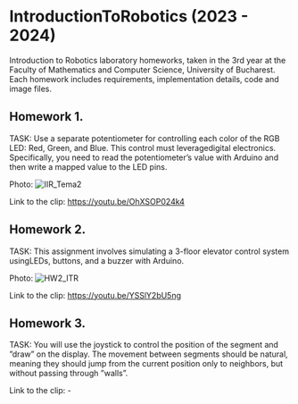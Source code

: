 # IntroductionToRobotics (2023 - 2024)
Introduction to Robotics laboratory homeworks, taken in the 3rd year at the Faculty of Mathematics and Computer Science, University of Bucharest. Each homework includes requirements, implementation details, code and image files. 

## Homework 1.
TASK: Use a separate potentiometer for controlling each color of the RGB LED: Red, Green, and Blue. This control must leveragedigital electronics. Specifically, you need to read the potentiometer’s value with Arduino and then write a mapped value to the LED pins.

Photo:
![IIR_Tema2](https://github.com/denisioja/IntroductionToRobotics/assets/92025554/8c4cc89a-51ce-4dcd-8852-b85ef7001b84)

Link to the clip: https://youtu.be/OhXSOP024k4

## Homework 2.
TASK: This assignment involves simulating a 3-floor elevator control system usingLEDs, buttons, and a buzzer with Arduino.

Photo:
![HW2_ITR](https://github.com/denisioja/IntroductionToRobotics/assets/92025554/6a5d0978-0e31-4b6f-9088-7af4ba8f26ef)

Link to the clip: https://youtu.be/YSSlY2bU5ng

## Homework 3.
TASK: You will use the joystick to control the position of the segment and ”draw” on the display. The movement between segments should be natural, meaning they should jump from the current position only to neighbors, but without passing through ”walls”.

Link to the clip: - 
